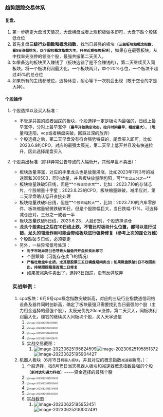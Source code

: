 ### 趋势跟踪交易体系

#### 复盘、

1. 第一步确定大盘当天情况，大盘横盘或者上涨积极做多即可，大盘下跌个股降低仓位
2. 首先复盘**三级行业指数和概念指数**，找当日最强的板块（**`三级板块和概念指数，看5日涨幅排名，以个股和概念指数为主，只买近期强势板块`**），如果存在最强板块，从中找率先涨停的领涨个股，最强共振第二天买入。
3. 如果备选的板块买入赚钱了（板块选错了是不会赚钱的），第二天继续买入同板块，将一个板块利润最大化，一个板块两只，单个20%仓位，一个板块不超过45%的总仓位
4. 如果所有的主线都破位，选择休息，耐心等下一次机会出现（敢于空仓的才是大神）。

#### 个股操作

1. 个股选择以及买入标准：
   - 不管是共振的或者回踩的板块，个股选择一定是板块内最强的，日线上最早涨停，分时上最早涨停（**`最早开始跳空攻击，拉升时间最早，幅度最大`**）。（堆量和连阳，vcp或者横盘突破，回踩过深的放弃）
   - 个股选择之后，第二天早盘没有符合强势特征的，尾盘买入即可，比如2023.6.9的CPO，对应的最强太辰光，第二天早上低开并且没有快速拉升，因此选择尾盘买入

2. 个股卖出标准（除非异常公告导致的大幅低开，其他早盘不卖出）：

   - 板块放量滞涨，对应的手里龙头也是放量滞涨，比如2023年7月3号的减速器和300503，同时放量，并且板块放量阴包阳，可**`卖出三分之一`**
   - 板块缩量跌破5日线，但是**`个股走势正常`**，比如：2023.7.10的存储芯片，个股缩量十字星；2023.6.23的CPO，板块缩量跌破，减半应对，第二天早盘确认低开直接处理
   - 板块缩量跌破5日线，但是**`个股跌幅较大`**，比如：2023.7.10的汽车零部件，板块缩量轻微跌破10日，但是个股跌幅巨大，当日跌幅-17%，可选择减仓应对，三分之一或者一半
   - 板块放量跌破5日线，2023.6.23，人脸识别，个股选择清仓
   - **龙头个股卖出之后在10日线止跌，不管此时板块什么位置，都可以进行试错，龙头的领涨作用可能会带动板块进行强势修复（参考上次的昆仑万维）**
   - 个股跌破５日线，必须要走
   - 另外，一些异常信号处理：
     - **`对于市场异常公告导致大幅低开开盘价卖出即可`**
     - 个股跟踪（可能存在卖飞的情况）
     - **`严格杜绝盘中止损，尤其是股票三五日横盘期间卖出；如果尾盘跌破5日不收回卖出，持续跟踪看是否第二日修复`**
     - 如果按照条件卖出了，选择3日跟踪，没有反弹放弃






   ### 实战举例：

   1. cpo板块：6月9号cpo概念指数突破新高，对应的三级行业指数通信网络设备及器件同时创新高，确定了板块最强只需要找到当日最强的个股（主力租金选择的最强个股），太辰光优先20cm涨停，第二天买入，同板块利润最大化，赚钱的继续买入同板块个股，买入天孚通信
      1. <img src="assets/image-20230625194510665.png" alt="image-20230625194510665" style="zoom:50%;" />
      2. <img src="assets/image-20230625194554921.png" alt="image-20230625194554921" style="zoom:50%;" />
      3. <img src="assets/image-20230625194806314.png" alt="image-20230625194806314" style="zoom:50%;" />
      4. <img src="assets/image-20230625194829415.png" alt="image-20230625194829415" style="zoom:50%;" />
      5. 实战交易截图：
         1. <img src="assets/image-20230625195824599.png" alt="image-20230625195824599"  />![image-20230625195851372](assets/image-20230625195851372.png)![image-20230625195904427](assets/image-20230625195904427.png)
   2. 机器人板块（6月15日`机器人板块`，并且对应的概念指数`减速器`新高，）：
      1. 个股选择，找6月15日当天机器人板块和减速器概念指数最强的个股（**`新时达和通力科技`**）-----资金选择的最强个股
      2. <img src="assets/image-20230625195033920.png" alt="image-20230625195033920" style="zoom:50%;" />
      3. <img src="assets/image-20230625195055482.png" alt="image-20230625195055482" style="zoom:50%;" />
      4. <img src="assets/image-20230625195334655.png" alt="image-20230625195334655" style="zoom:50%;" />
      5. <img src="assets/image-20230625195401238.png" alt="image-20230625195401238" style="zoom:50%;" />
      6. 实战截图：
         1. ![image-20230625195953451](assets/image-20230625195953451.png)![image-20230625200002491](assets/image-20230625200002491.png)

   

   

   

​	